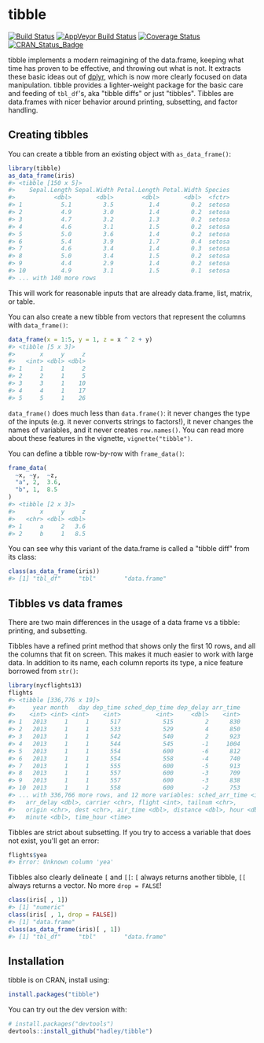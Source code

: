 
<!-- README.md is generated from README.Rmd. Please edit that file -->
tibble
======

[![Build Status](https://travis-ci.org/hadley/tibble.svg?branch=master)](https://travis-ci.org/hadley/tibble) [![AppVeyor Build Status](https://ci.appveyor.com/api/projects/status/github/hadley/tibble?branch=master&svg=true)](https://ci.appveyor.com/project/hadley/tibble) [![Coverage Status](https://img.shields.io/codecov/c/github/hadley/tibble/master.svg)](https://codecov.io/github/hadley/tibble?branch=master) [![CRAN\_Status\_Badge](http://www.r-pkg.org/badges/version/tibble)](https://cran.r-project.org/package=tibble)

tibble implements a modern reimagining of the data.frame, keeping what time has proven to be effective, and throwing out what is not. It extracts these basic ideas out of [dplyr](https://cran.r-project.org/package=dplyr), which is now more clearly focused on data manipulation. tibble provides a lighter-weight package for the basic care and feeding of `tbl_df`'s, aka "tibble diffs" or just "tibbles". Tibbles are data.frames with nicer behavior around printing, subsetting, and factor handling.

Creating tibbles
----------------

You can create a tibble from an existing object with `as_data_frame()`:

``` r
library(tibble)
as_data_frame(iris)
#> <tibble [150 x 5]>
#>    Sepal.Length Sepal.Width Petal.Length Petal.Width Species
#>           <dbl>       <dbl>        <dbl>       <dbl>  <fctr>
#> 1           5.1         3.5          1.4         0.2  setosa
#> 2           4.9         3.0          1.4         0.2  setosa
#> 3           4.7         3.2          1.3         0.2  setosa
#> 4           4.6         3.1          1.5         0.2  setosa
#> 5           5.0         3.6          1.4         0.2  setosa
#> 6           5.4         3.9          1.7         0.4  setosa
#> 7           4.6         3.4          1.4         0.3  setosa
#> 8           5.0         3.4          1.5         0.2  setosa
#> 9           4.4         2.9          1.4         0.2  setosa
#> 10          4.9         3.1          1.5         0.1  setosa
#> ... with 140 more rows
```

This will work for reasonable inputs that are already data.frame, list, matrix, or table.

You can also create a new tibble from vectors that represent the columns with `data_frame()`:

``` r
data_frame(x = 1:5, y = 1, z = x ^ 2 + y)
#> <tibble [5 x 3]>
#>       x     y     z
#>   <int> <dbl> <dbl>
#> 1     1     1     2
#> 2     2     1     5
#> 3     3     1    10
#> 4     4     1    17
#> 5     5     1    26
```

`data_frame()` does much less than `data.frame()`: it never changes the type of the inputs (e.g. it never converts strings to factors!), it never changes the names of variables, and it never creates `row.names()`. You can read more about these features in the vignette, `vignette("tibble")`.

You can define a tibble row-by-row with `frame_data()`:

``` r
frame_data(
  ~x, ~y,  ~z,
  "a", 2,  3.6,
  "b", 1,  8.5
)
#> <tibble [2 x 3]>
#>       x     y     z
#>   <chr> <dbl> <dbl>
#> 1     a     2   3.6
#> 2     b     1   8.5
```

You can see why this variant of the data.frame is called a "tibble diff" from its class:

``` r
class(as_data_frame(iris))
#> [1] "tbl_df"     "tbl"        "data.frame"
```

Tibbles vs data frames
----------------------

There are two main differences in the usage of a data frame vs a tibble: printing, and subsetting.

Tibbles have a refined print method that shows only the first 10 rows, and all the columns that fit on screen. This makes it much easier to work with large data. In addition to its name, each column reports its type, a nice feature borrowed from `str()`:

``` r
library(nycflights13)
flights
#> <tibble [336,776 x 19]>
#>     year month   day dep_time sched_dep_time dep_delay arr_time
#>    <int> <int> <int>    <int>          <int>     <dbl>    <int>
#> 1   2013     1     1      517            515         2      830
#> 2   2013     1     1      533            529         4      850
#> 3   2013     1     1      542            540         2      923
#> 4   2013     1     1      544            545        -1     1004
#> 5   2013     1     1      554            600        -6      812
#> 6   2013     1     1      554            558        -4      740
#> 7   2013     1     1      555            600        -5      913
#> 8   2013     1     1      557            600        -3      709
#> 9   2013     1     1      557            600        -3      838
#> 10  2013     1     1      558            600        -2      753
#> ... with 336,766 more rows, and 12 more variables: sched_arr_time <int>,
#>   arr_delay <dbl>, carrier <chr>, flight <int>, tailnum <chr>,
#>   origin <chr>, dest <chr>, air_time <dbl>, distance <dbl>, hour <dbl>,
#>   minute <dbl>, time_hour <time>
```

Tibbles are strict about subsetting. If you try to access a variable that does not exist, you'll get an error:

``` r
flights$yea
#> Error: Unknown column 'yea'
```

Tibbles also clearly delineate `[` and `[[`: `[` always returns another tibble, `[[` always returns a vector. No more `drop = FALSE`!

``` r
class(iris[ , 1])
#> [1] "numeric"
class(iris[ , 1, drop = FALSE])
#> [1] "data.frame"
class(as_data_frame(iris)[ , 1])
#> [1] "tbl_df"     "tbl"        "data.frame"
```

Installation
------------

tibble is on CRAN, install using:

``` r
install.packages("tibble")
```

You can try out the dev version with:

``` r
# install.packages("devtools")
devtools::install_github("hadley/tibble")
```
